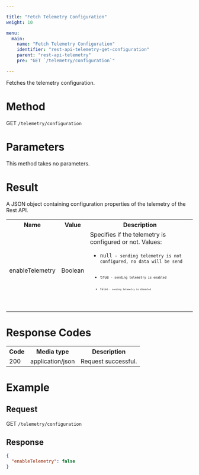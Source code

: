 ```yaml
---

title: "Fetch Telemetry Configuration"
weight: 10

menu:
  main:
    name: "Fetch Telemetry Configuration"
    identifier: "rest-api-telemetry-get-configuration"
    parent: "rest-api-telemetry"
    pre: "GET `/telemetry/configuration`"

---
```



Fetches the telemetry configuration.

# Method

GET `/telemetry/configuration`

# Parameters

This method takes no parameters.

# Result

A JSON object containing configuration properties of the telemetry of the Rest API.

<table class="table table-striped">
  <tr>
    <th>Name</th>
    <th>Value</th>
    <th>Description</th>
  </tr>
  <tr>
    <td>enableTelemetry</td>
    <td>Boolean</td>
    <td>Specifies if the telemetry is configured or not. Values:
        <ul>
          <li><code>null<code> - sending telemetry is not configured, no data will be send</li>
          <li><code>true<code> - sending telemetry is enabled</li>
          <li><code>false<code> - sending telemetry is disabled</li>
        </ul>
    </td>
  </tr>
</table>


# Response Codes

<table class="table table-striped">
  <tr>
    <th>Code</th>
    <th>Media type</th>
    <th>Description</th>
  </tr>
  <tr>
    <td>200</td>
    <td>application/json</td>
    <td>Request successful.</td>
  </tr>
</table>

# Example


## Request

GET `/telemetry/configuration`


## Response


```json
{
  "enableTelemetry": false
}
```
